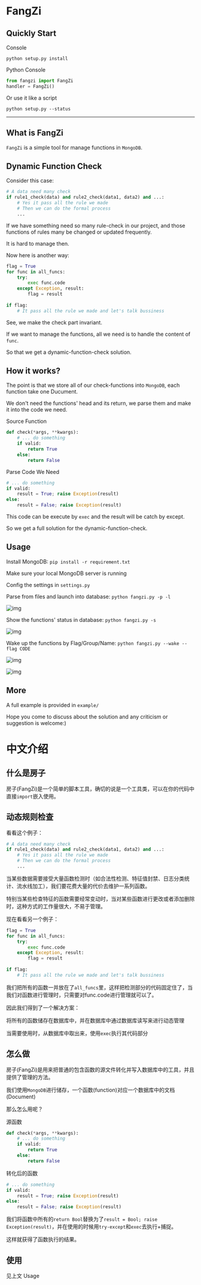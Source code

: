 # FangZi

## Quickly Start
Console

```python setup.py install```

Python Console
```python
from fangzi import FangZi
handler = FangZi()
```

Or use it like a script

```python setup.py --status```

---

## What is FangZi
```FangZi``` is a simple tool for manage functions in ```MongoDB```.

## Dynamic Function Check

Consider this case:
```python
# A data need many check
if rule1_check(data) and rule2_check(data1, data2) and ...:
    # Yes it pass all the rule we made
    # Then we can do the formal process
    ...
```
If we have something need so many rule-check in our project, and those functions of rules many be changed or updated frequently.

It is hard to manage then.

Now here is another way:
```python
flag = True
for func in all_funcs:
    try:
        exec func.code
    except Exception, result:
        flag = result
        
if flag:
    # It pass all the rule we made and let's talk bussiness
```
See, we make the check part invariant.

If we want to manage the functions, all we need is to handle the content of ```func```.

So that we get a dynamic-function-check solution.

## How it works?
The point is that we store all of our check-functions into ```MongoDB```, each function take one Ducument.

We don't need the functions' head and its return, we parse them and make it into the code we need.

Source Function
```python
def check(*args, **kwargs):
    # ... do something
    if valid:
        return True
    else:
        return False
```

Parse Code We Need
```python
# ... do something
if valid:
    result = True; raise Exception(result)
else:
    result = False; raise Exception(result)
```
This code can be execute by ```exec``` and the result will be catch by except.

So we get a full solution for the dynamic-function-check.

## Usage
Install MongoDB: ```pip install -r requirement.txt```

Make sure your local MongoDB server is running

Config the settings in ```settings.py```

Parse from files and launch into database: ```python fangzi.py -p -l```

![img](https://github.com/Lwxiang/fangzi/raw/master/examples/images/parse_and_launch.jpg)

Show the functions' status in database: ```python fangzi.py -s```

![img](https://github.com/Lwxiang/fangzi/raw/master/examples/images/status.jpg)

Wake up the functions by Flag/Group/Name: ```python fangzi.py --wake --flag CODE```

![img](https://github.com/Lwxiang/fangzi/raw/master/examples/images/wake.jpg)

![img](https://github.com/Lwxiang/fangzi/raw/master/examples/images/close.jpg)

## More
A full example is provided in ```example/```

Hope you come to discuss about the solution and any criticism or suggestion is welcome:)

# 中文介绍

## 什么是房子
房子(FangZi)是一个简单的脚本工具，确切的说是一个工具类，可以在你的代码中直接```import```嵌入使用。

## 动态规则检查

看看这个例子：
```python
# A data need many check
if rule1_check(data) and rule2_check(data1, data2) and ...:
    # Yes it pass all the rule we made
    # Then we can do the formal process
    ...
```
当某些数据需要接受大量函数检测时（如合法性检测、特征值封禁、日志分类统计、流水线加工），我们要花费大量的代价去维护一系列函数。

特别当某些检查特征的函数需要经常变动时，当对某些函数进行更改或者添加删除时，这种方式的工作量很大，不易于管理。

现在看看另一个例子：
```python
flag = True
for func in all_funcs:
    try:
        exec func.code
    except Exception, result:
        flag = result
        
if flag:
    # It pass all the rule we made and let's talk bussiness
```
我们把所有的函数一并放在了```all_funcs```里，这样把检测部分的代码固定住了，当我们对函数进行管理时，只需要对func.code进行管理就可以了。

因此我们得到了一个解决方案：

将所有的函数储存在数据库中，并在数据库中通过数据库读写来进行动态管理

当需要使用时，从数据库中取出来，使用```exec```执行其代码部分

## 怎么做
房子(FangZi)是用来把普通的包含函数的源文件转化并写入数据库中的工具，并且提供了管理的方法。

我们使用```MongoDB```进行储存，一个函数(function)对应一个数据库中的文档(Document)

那么怎么用呢？

源函数
```python
def check(*args, **kwargs):
    # ... do something
    if valid:
        return True
    else:
        return False
```

转化后的函数
```python
# ... do something
if valid:
    result = True; raise Exception(result)
else:
    result = False; raise Exception(result)
```

我们将函数中所有的```return Bool```替换为了```result = Bool; raise Exception(result)```，并在使用的时候用```try-except```和```exec```去执行+捕捉。

这样就获得了函数执行的结果。

## 使用
见上文 Usage
